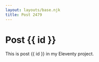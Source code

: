 ```yaml
---
layout: layouts/base.njk
title: Post 2479
---
```


# Post {{ id }}

This is post {{ id }} in my Eleventy project.
